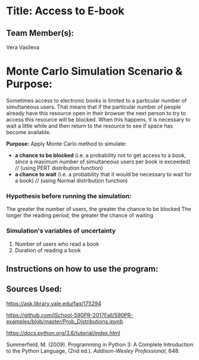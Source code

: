
# Title: Access to E-book

## Team Member(s):
Vera Vasileva

# Monte Carlo Simulation Scenario & Purpose:
Sometimes access to electronic books is limited to a particular number of simultaneous users. That means that if the particular number of people already have this resource open in their browser the next person to try to access this resource will be blocked. When this happens, it is necessary to wait a little while and then return to the resource to see if space has become available.

**Purpose:** Apply Monte Carlo method to simulate:
- **a chance to be blocked** (i.e. a probability not to get access to a book, since a maximum number of simultaneous users per book is exceeded) // (using PERT distribution function)
- **a chance to wait** (i.e. a probability that it would be necessary to wait for a book) // (using Normal distribution function)

### Hypothesis before running the simulation:
The greater the number of users, the greater the chance to be blocked
The longer the reading period, the greater the chance of waiting

### Simulation's variables of uncertainty
1. Number of users who read a book
2. Duration of reading a book

## Instructions on how to use the program:


## Sources Used:
https://ask.library.yale.edu/faq/175294

https://github.com/iSchool-590PR-2017Fall/590PR-examples/blob/master/Prob_Distributions.ipynb

https://docs.python.org/3.6/tutorial/index.html

Summerfield, M. (2009). Programming in Python 3: A Complete Introduction to the Python Language, (2nd ed.). *Addison-Wesley Professional*, 648.
